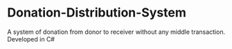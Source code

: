 # Donation-Distribution-System
A system of donation from donor to receiver without any middle transaction. Developed in C#

